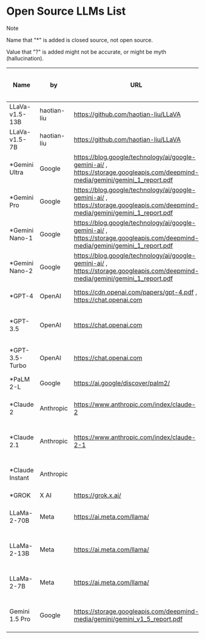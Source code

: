 # Open Source LLMs List

> [!NOTE]
> Name that "*" is added is closed source, not open source.
> 
> Value that "?" is added might not be accurate, or might be myth (hallucination). 

| Name | by | URL | Demo | Size | Max Token | VQAv2 | GQA | VizWiz | SQA | T-VQA | POPE | MME | MM-Bench | SEED | LLaVA-Bench-Wild | MM-Vet | MMLU | GSM8K | MATH | BIG-Bench-Hard | HumanEval | Natural2Code | DROP | Hellaswag | WMT23 | WinoGrande | AI2 Reasoning Challenge (ARC) | Trivia QA | Natural Questions | AGI Eval | BoolQ | OpenBookQA | QuAC | AMC 2022-23 | MGSM |
| ---- | ---- | ---- | ---- | ---- | ---- | ---- | ---- | ---- | ---- | ---- | ---- | ---- | ---- | ---- | ---- | ---- | ---- | ---- | ---- | ---- | ---- | ---- | ---- | ---- | ---- | ---- | ---- | ---- | ---- | ---- | ---- | ---- | ---- | ---- | ---- |
| LLaVa-v1.5-13B | haotian-liu | https://github.com/haotian-liu/LLaVA | https://llava.hliu.cc/ | 13B | | 78.5 | 62.0 | 50.0 | 66.8 | 58.2 | 85.9 | 1510.7 | 64.3 | 58.3 | 58.6 | 65.4 | 31.1 |
| LLaVa-v1.5-7B | haotian-liu | https://github.com/haotian-liu/LLaVA |  | 7B | | 80.0 | 63.3 | 53.6 | 71.6 | 61.3 | 85.9 | 1531.3 | 67.7 | 63.6 | 61.6 | 72.5 | 36.1 |
| *Gemini Ultra | Google | https://blog.google/technology/ai/google-gemini-ai/ , https://storage.googleapis.com/deepmind-media/gemini/gemini_1_report.pdf | No Demo is available | 10T? |
| *Gemini Pro | Google | https://blog.google/technology/ai/google-gemini-ai/ , https://storage.googleapis.com/deepmind-media/gemini/gemini_1_report.pdf | Through Google API |  1.56T? |
| *Gemini Nano-1 | Google | https://blog.google/technology/ai/google-gemini-ai/ , https://storage.googleapis.com/deepmind-media/gemini/gemini_1_report.pdf | Via Google Pixel 8 | 1.8B |
| *Gemini Nano-2 | Google | https://blog.google/technology/ai/google-gemini-ai/ , https://storage.googleapis.com/deepmind-media/gemini/gemini_1_report.pdf | Via Google Pixel 8 | 3.25B |
| *GPT-4 | OpenAI | https://cdn.openai.com/papers/gpt-4.pdf , https://chat.openai.com | https://chat.openai.com | Unknown | 8192, 32768 |  |  |  |  |  |  |  |  |  |  |  | 86.4 5-shot |  |  |  | 67.0% 0-shot |  | 80.9 3-shot | 95.3 10-shot |  | 87.5 5-shot | 96.3 25-shot |
| *GPT-3.5 | OpenAI | https://chat.openai.com | https://chat.openai.com | Unknown? | Max Token | VQAv2 | GQA | VizWiz | SQA | T-VQA | POPE | MME | MM-Bench | SEED | LLaVA-Bench-Wild | MM-Vet | MMLU | GSM8K | MATH | BIG-Bench-Hard | HumanEval | Natural2Code | DROP | Hellaswag | WMT23 | WinoGrande | AI2 Reasoning Challenge (ARC) |
| *GPT-3.5-Turbo | OpenAI | https://chat.openai.com | https://chat.openai.com | Unknown? | Max Token | VQAv2 | GQA | VizWiz | SQA | T-VQA | POPE | MME | MM-Bench | SEED | LLaVA-Bench-Wild | MM-Vet | MMLU | GSM8K | MATH | BIG-Bench-Hard | HumanEval | Natural2Code | DROP | Hellaswag | WMT23 | WinoGrande | AI2 Reasoning Challenge (ARC) |
| *PaLM 2-L | Google | https://ai.google/discover/palm2/ |  |
| *Claude 2 | Anthropic | https://www.anthropic.com/index/claude-2 | https://claude.ai/ | Unknown | 100000 | VQAv2 | GQA | VizWiz | SQA | T-VQA | POPE | MME | MM-Bench | SEED | LLaVA-Bench-Wild | MM-Vet | MMLU | GSM8K | MATH | BIG-Bench-Hard | HumanEval | Natural2Code | DROP | Hellaswag | WMT23 | WinoGrande | AI2 Reasoning Challenge (ARC) | Trivia QA | Natural Questions | AGI Eval | BoolQ | OpenBookQA | QuAC |
| *Claude 2.1 | Anthropic | https://www.anthropic.com/index/claude-2-1 | https://claude.ai/ | Unknown | 200000 | VQAv2 | GQA | VizWiz | SQA | T-VQA | POPE | MME | MM-Bench | SEED | LLaVA-Bench-Wild | MM-Vet | MMLU | GSM8K | MATH | BIG-Bench-Hard | HumanEval | Natural2Code | DROP | Hellaswag | WMT23 | WinoGrande | AI2 Reasoning Challenge (ARC) | Trivia QA | Natural Questions | AGI Eval | BoolQ | OpenBookQA | QuAC |
| *Claude Instant | Anthropic |  | https://claude.ai/ | Unknown | 100000 | VQAv2 | GQA | VizWiz | SQA | T-VQA | POPE | MME | MM-Bench | SEED | LLaVA-Bench-Wild | MM-Vet | MMLU | GSM8K | MATH | BIG-Bench-Hard | HumanEval | Natural2Code | DROP | Hellaswag | WMT23 | WinoGrande | AI2 Reasoning Challenge (ARC) | Trivia QA | Natural Questions | AGI Eval | BoolQ | OpenBookQA | QuAC |
| *GROK | X AI | https://grok.x.ai/ | Unavailable |
| LLaMa-2-70B | Meta | https://ai.meta.com/llama/ | https://sdk.vercel.ai/ | 70B | 4096 | VQAv2 | GQA | VizWiz | SQA | T-VQA | POPE | MME | MM-Bench | SEED | LLaVA-Bench-Wild | MM-Vet | 68.9 | 56.8 | MATH | BIG-Bench-Hard | 29.9 | Natural2Code | DROP | 85.3 | WMT23 | 80.2 | AI2 Reasoning Challenge (ARC) | 85.0 | 33.0 | 54.2 (English only) | 85.0 | 60.2 | 49.3 |
| LLaMa-2-13B | Meta | https://ai.meta.com/llama/ | https://sdk.vercel.ai/ | 13B | 4096 | VQAv2 | GQA | VizWiz | SQA | T-VQA | POPE | MME | MM-Bench | SEED | LLaVA-Bench-Wild | MM-Vet | 54.8 | 28.7 | MATH | BIG-Bench-Hard | 18.3 | Natural2Code | DROP | 80.7 | WMT23 | 72.8 | AI2 Reasoning Challenge (ARC) | 77.2 | 28.0 | 39.1 (English only) | 81.7 | 57.0 | 44.8 |
| LLaMa-2-7B | Meta | https://ai.meta.com/llama/ | https://sdk.vercel.ai/ | 7B | 4096 | VQAv2 | GQA | VizWiz | SQA | T-VQA | POPE | MME | MM-Bench | SEED | LLaVA-Bench-Wild | MM-Vet | 45.3 | 14.6 | MATH | BIG-Bench-Hard | 12.8 | Natural2Code | DROP | 77.2 | WMT23 | 69.2 | AI2 Reasoning Challenge (ARC) | 68.9 | 22.7 | 29.3 (English only) | 77.4 | 58.6 | 39.7 |
| Gemini 1.5 Pro | Google | https://storage.googleapis.com/deepmind-media/gemini/gemini_v1_5_report.pdf | Not available | Unknown | 1M | VQAv2 | GQA | VizWiz | SQA | T-VQA | POPE | MME | MM-Bench | SEED | LLaVA-Bench-Wild | MM-Vet | 81.9% 5-shot | 91.7% 11-shot | 59.4% 7-shot | 84.0% 3-shot | 71.9% 0-shot | 77.7% 0-shot | 78.9% | 92.5% 10-shot | 75.20 1-shot | WinoGrande | AI2 Reasoning Challenge (ARC) | Trivia QA | Natural Questions | AGI Eval | BoolQ | OpenBookQA | QuAC | 37.2% 4-shot | 88.73% 8-shot |
